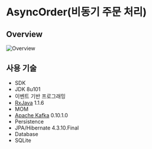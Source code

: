# AsyncOrder(비동기 주문 처리)
## Overview
![Overview](https://cloud.githubusercontent.com/assets/16472109/21830106/ec1d6246-d7dd-11e6-8010-3aae05e1e24b.png)

## 사용 기술
- SDK
 - JDK 8u101
- 이벤트 기반 프로그래밍
 - [RxJava](https://github.com/ReactiveX/RxJava) 1.1.6
- MOM
 - [Apache Kafka](https://kafka.apache.org/) 0.10.1.0
- Persistence
 - JPA/Hibernate 4.3.10.Final
- Database
 - SQLite
